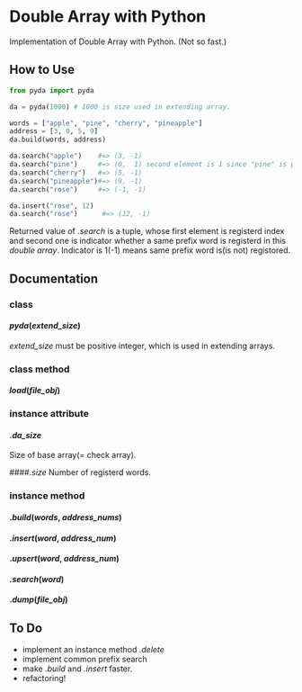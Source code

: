 # Double Array with Python
Implementation of Double Array with Python.
(Not so fast.)

## How to Use

```python
from pyda import pyda

da = pyda(1000) # 1000 is size used in extending array.

words = ["apple", "pine", "cherry", "pineapple"]
address = [3, 0, 5, 9]
da.build(words, address)

da.search("apple")    #=> (3, -1)
da.search("pine")     #=> (0,  1) second element is 1 since "pine" is prefix of "pineapple"
da.search("cherry")   #=> (5, -1)
da.search("pineapple")#=> (9, -1)
da.search("rose")     #=> (-1, -1)

da.insert("rose", 12)
da.search("rose")      #=> (12, -1)
```
Returned value of *.search* is a tuple, whose first element is registerd index and second one is indicator whether a same prefix word is registerd in this *double array*. Indicator is 1(-1) means same prefix word is(is not) registored.


## Documentation
### class
#### *pyda*(*extend_size*)
*extend_size* must be positive integer, which is used in extending arrays.

### class method
#### *load*(*file_obj*)

### instance attribute
#### .*da_size*
Size of base array(= check array).

####.*size*
Number of registerd words.

### instance method
#### .*build*(*words*, *address_nums*)

#### .*insert*(*word*, *address_num*)
#### .*upsert*(*word*, *address_num*)
#### .*search*(*word*)
#### .*dump*(*file_obj*)


## To Do
* implement an instance method *.delete*
* implement common prefix search
* make *.build* and *.insert* faster.
* refactoring!